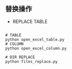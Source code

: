 ## 替换操作

- REPLACE TABLE

```Shell

# TABLE
python open_excel_table.py 
# COLUMN
python open_excel_column.py 

# DIR REPLACE
python files_replace.py 

```
